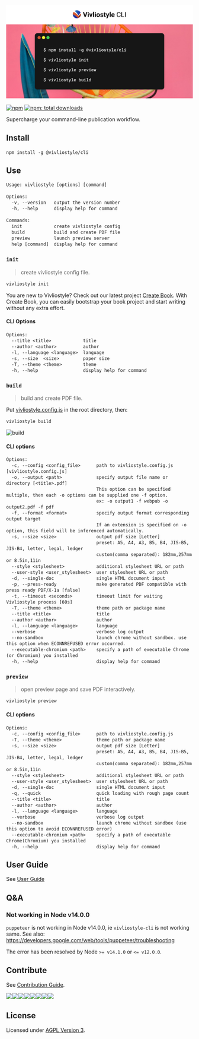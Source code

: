 ![Vivliostyle CLI](assets/cover.jpg)

[![npm](https://flat.badgen.net/npm/v/@vivliostyle/cli)][npm-url]
[![npm: total downloads](https://flat.badgen.net/npm/dt/@vivliostyle/cli)][npm-url]

[npm-url]: https://npmjs.org/package/@vivliostyle/cli

Supercharge your command-line publication workflow.

## Install

```
npm install -g @vivliostyle/cli
```

## Use

```
Usage: vivliostyle [options] [command]

Options:
  -v, --version   output the version number
  -h, --help      display help for command

Commands:
  init            create vivliostyle config
  build           build and create PDF file
  preview         launch preview server
  help [command]  display help for command
```

### `init`

> create vivliostyle config file.

```bash
vivliostyle init
```

You are new to Vivliostyle? Check out our latest project [Create Book](https://github.com/vivliostyle/create-book#readme).
With Create Book, you can easily bootstrap your book project and start writing without any extra effort.

#### CLI Options

```
Options:
  --title <title>            title
  --author <author>          author
  -l, --language <language>  language
  -s, --size  <size>         paper size
  -T, --theme <theme>        theme
  -h, --help                 display help for command
```

### `build`

> build and create PDF file.

Put [vivliostyle.config.js](https://github.com/vivliostyle/create-book/blob/master/templates/default/vivliostyle.config.js) in the root directory, then:

```bash
vivliostyle build
```

![build](assets/build.gif)

#### CLI options

```
Options:
  -c, --config <config_file>      path to vivliostyle.config.js [vivliostyle.config.js]
  -o, --output <path>             specify output file name or directory [<title>.pdf]
                                  This option can be specified multiple, then each -o options can be supplied one -f option.
                                  ex: -o output1 -f webpub -o output2.pdf -f pdf
  -f, --format <format>           specify output format corresponding output target
                                  If an extension is specified on -o option, this field will be inferenced automatically.
  -s, --size <size>               output pdf size [Letter]
                                  preset: A5, A4, A3, B5, B4, JIS-B5, JIS-B4, letter, legal, ledger
                                  custom(comma separated): 182mm,257mm or 8.5in,11in
  --style <stylesheet>            additional stylesheet URL or path
  --user-style <user_stylesheet>  user stylesheet URL or path
  -d, --single-doc                single HTML document input
  -p, --press-ready               make generated PDF compatible with press ready PDF/X-1a [false]
  -t, --timeout <seconds>         timeout limit for waiting Vivliostyle process [60s]
  -T, --theme <theme>             theme path or package name
  --title <title>                 title
  --author <author>               author
  -l, --language <language>       language
  --verbose                       verbose log output
  --no-sandbox                    launch chrome without sandbox. use this option when ECONNREFUSED error occurred.
  --executable-chromium <path>    specify a path of executable Chrome (or Chromium) you installed
  -h, --help                      display help for command
```

### `preview`

> open preview page and save PDF interactively.

```bash
vivliostyle preview
```

#### CLI options

```
Options:
  -c, --config <config_file>      path to vivliostyle.config.js
  -T, --theme <theme>             theme path or package name
  -s, --size <size>               output pdf size [Letter]
                                  preset: A5, A4, A3, B5, B4, JIS-B5, JIS-B4, letter, legal, ledger
                                  custom(comma separated): 182mm,257mm or 8.5in,11in
  --style <stylesheet>            additional stylesheet URL or path
  --user-style <user_stylesheet>  user stylesheet URL or path
  -d, --single-doc                single HTML document input
  -q, --quick                     quick loading with rough page count
  --title <title>                 title
  --author <author>               author
  -l, --language <language>       language
  --verbose                       verbose log output
  --no-sandbox                    launch chrome without sandbox (use this option to avoid ECONNREFUSED error)
  --executable-chromium <path>    specify a path of executable Chrome(Chromium) you installed
  -h, --help                      display help for command
```

## User Guide

See [User Guide](https://docs.vivliostyle.org/#/vivliostyle-cli)

## Q&A

### Not working in Node v14.0.0

`puppeteer` is not working in Node v14.0.0, ie `vivliostyle-cli` is not working same.
See also: https://developers.google.com/web/tools/puppeteer/troubleshooting

The error has been resolved by Node `>= v14.1.0` or `<= v12.0.0`.

## Contribute

See [Contribution Guide](CONTRIBUTING.md).

[![](https://sourcerer.io/fame/uetchy/vivliostyle/vivliostyle-cli/images/0)](https://sourcerer.io/fame/uetchy/vivliostyle/vivliostyle-cli/links/0)[![](https://sourcerer.io/fame/uetchy/vivliostyle/vivliostyle-cli/images/1)](https://sourcerer.io/fame/uetchy/vivliostyle/vivliostyle-cli/links/1)[![](https://sourcerer.io/fame/uetchy/vivliostyle/vivliostyle-cli/images/2)](https://sourcerer.io/fame/uetchy/vivliostyle/vivliostyle-cli/links/2)[![](https://sourcerer.io/fame/uetchy/vivliostyle/vivliostyle-cli/images/3)](https://sourcerer.io/fame/uetchy/vivliostyle/vivliostyle-cli/links/3)[![](https://sourcerer.io/fame/uetchy/vivliostyle/vivliostyle-cli/images/4)](https://sourcerer.io/fame/uetchy/vivliostyle/vivliostyle-cli/links/4)[![](https://sourcerer.io/fame/uetchy/vivliostyle/vivliostyle-cli/images/5)](https://sourcerer.io/fame/uetchy/vivliostyle/vivliostyle-cli/links/5)[![](https://sourcerer.io/fame/uetchy/vivliostyle/vivliostyle-cli/images/6)](https://sourcerer.io/fame/uetchy/vivliostyle/vivliostyle-cli/links/6)[![](https://sourcerer.io/fame/uetchy/vivliostyle/vivliostyle-cli/images/7)](https://sourcerer.io/fame/uetchy/vivliostyle/vivliostyle-cli/links/7)

## License

Licensed under [AGPL Version 3](http://www.gnu.org/licenses/agpl.html).
